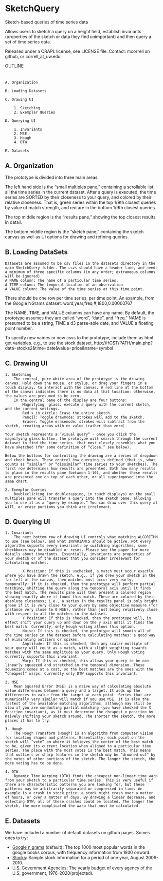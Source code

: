 # SketchQuery
Sketch-based queries of time series data

Allows users to sketch a query on a height field, establish invariants (properties of the sketch or data they find unimportant) and then query a set of time series data.

Released under a CRAPL license, see LICENSE file.
Contact: mcorrell on github, or correll_at_uw.edu

OUTLINE
#
	A. Organization
	
	B. Loading Datasets
	
	C. Drawing UI
	
		1. Sketching
		2. Exemplar Queries

	D. Querying UI

		1. Invariants
		2. MSE
		3. Hough
		4. DTW

	E. Datasets

A. Organization
---------------
The prototype is divided into three main areas:

The left hand side is the “small multiples pane,” containing a scrollable list all the time series in the current dataset. After a query is executed, the time series are SORTED by their closeness to your query, and colored by their relative closeness. That is, green series within the top 1/9th closest queries by value of match strength, and red are in the bottom 1/9th closest queries. 

The top middle region is the “results pane,” showing the top closest results in detail.

The bottom middle region is the “sketch pane,” containing the sketch canvas as well as UI options for drawing and refining queries.

B. Loading DataSets
-------------------
	Datasets are assumed to be csv files in the datasets directory in the main SketchQuery folder. The csvs should have a header line, and needs a minimum of three specific columns (in any order; extraneous columns will be ignored).
	A NAME column: The name of a particular time series.
	A TIME column: The temporal location of an observation
	A VALUE column: The value of the time series at this time point.
There should be one row per time series, per time point.
An example, from the Google NGrams dataset:
	word,year,freq
	 #,1800,0.00000767

The NAME, TIME, and VALUE columns can have any name. By default, the prototype assumes they are called “word”, “date”, and “freq.” 
 NAME is presumed to be a string, TIME a d3 parse-able date, and VALUE a floating point number. 

To specify new names or new csvs to the prototype, include them as html get variables. e.g., to use the stock dataset,
http://HOST/PATH/main.php?data=stocks2&time=date&value=price&name=symbol

C. Drawing UI
-------------
	1. Sketching
		The central, pure white area of the prototype is the drawing canvas. Hold down the mouse, or stylus, or drag your fingers in a touch display, to interact with the canvas. A red line at the bottom of the canvas indicates there is no data at that location: otherwise, the values are presumed to be zero.
		In the central pane of the display are four buttons:
			Magnifying  glass: execute a query with the current sketch, and the current settings.
			Red x in circle: Erase the entire sketch.
			Pencil: Toggle drawmode: strokes will add to the sketch.
			Eraser: Toggle erasemode: strokes will subtract from the sketch, creating areas with no value (rather than zero).

	Your sketch represents a “visual query” - once you click the magnifying glass button, the prototype will search through the current dataset to find the time series  that most closely resembles what you have sketched (for some definition of “close,” see below). 

	Below the buttons for controlling the drawing are a series of dropdown and check boxes. These control how querying is defined (that is, what counts as “similar” or “dissimilar” time series to your sketches). The first row determines how results are presented. Both how many results to place in the results pane (between 1-10), and whether these results are presented one on top of each other, or all superimposed into the same chart.

	2. Exemplar Queries
		Doubleclicking (or doubletapping, in touch displays) on the small multiples pane will transfer a query into the sketch pane, allowing you to use it as a “query by example.” You can draw over this query at will, or erase portions you think are irrelevant. 

D. Querying UI
--------------
	1. Invariants
		The next bottom row of drawing UI controls what matching ALGORITHM to use (see below), and what INVARIANTS should be active. Not every algorithm supports every invariant: by switching algorithms, some checkboxes may be disabled or reset. Please see the paper for more details about invariants. Essentially, invariants are properties of your sketch or of the dataset that you consider irrelevant for calculating matches. 

			X Position: If this is unchecked, a match must occur exactly where you have drawn the sketch. e.g., if you drew your sketch in the far left of the canvas, then matches must occur very early, temporally. If it is checked, then the prototype will perform partial matching, shifting the query along the temporal axis until it finds the best match. The results pane will then present a colored region showing exactly where it found this match. These are colored by their absolute closeness; i.e., a series in the results panel is only bright green if it is very close to your query by some objective measure (for instance very close to 0 MSE), rather than just being relatively close with respect to all the matches in the dataset.
			Y Position: If this is checked, then the prototype will, in effect shift your query up and down on the y axis until it finds the best match. Currently, only Hough voting allows this option.
			Noise: If this is checked, the prototype will smooth all of the time series in the dataset before calculating matches: a good way of eliminating outliers or spikes.
			Amplitude: If this is checked, then any scalar multiple of your query will count as a match, with a slight weighting towards matches with the same amplitude as your query. Only Hough voting currently supports this invariant. 
			Warp: If this is checked, this allows your query to be non-linearly squeezed and stretched in the temporal dimension. These squeezing comes at a cost, so the best matches are the ones with the “cheapest” warps. Currently only DTW supports this invariant.

	2. MSE
		Mean Squared Error (MSE) is a naive way of calculating absolute value differences between a query and a target. It adds up the differences in value from the target at each point. Series that are numerically very similar will match if you use MSE. It is also the fastest of the available matching algorithms, although may still be slow if you are conducting partial matching (you have checked the X Position invariant), as it must determine the cheapest x position by naively shifting your sketch around. The shorter the sketch, the more places it has to try.

	3. Hough
		The Hough Transform (Hough) is an algorithm from computer vision for locating shapes and patterns. Essentially, each point on the sketch will “vote” on where it believes the center of the best match to be, given its current location when aligned to a particular time series. The place with the most votes is the best match. This means that outliers or sharp features in the sketch may be “drowned out” by the votes of other portions of the sketch. The longer the sketch, the more voting has to be done.

	4. DTW
		Dynamic Time Warping (DTW) finds the cheapest non-linear time warp from your sketch to a particular time series. This is very useful if there are characteristic patterns you are looking for, but these patterns may be arbitrarily separated or compressed in time. An example is a crash in stock price: a stock might crash over a matter of hours, or over a matter of days. By drawing a linear decrease, and selecting DTW, all of these crashes could be located. The longer the sketch, the more complicated the warp that must be calculated.

E. Datasets
-----------
We have included a number of default datasets on github pages. Somes ones to try:

* [Google n grams](uwgraphics.github.io/SketchQuery) (default): The top 1000 most popular words in the google books corpus, with frequency information from 1800 onward.
* [Stocks](uwgraphics.github.io/SketchQuery/?data=stocks2&time=date&value=price&name=symbol): Sample stock information for a period of one year, August 2009-2010.
* [U.S. Government Agencies](http://uwgraphics.github.io/SketchQuery/?data=budget&name=agency&time=year&value=budget): The yearly budget of every agency of the U.S. government, 1976-2020(projected).
